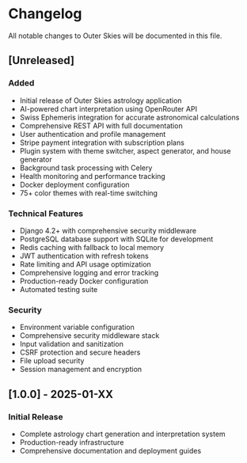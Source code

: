 # Changelog

All notable changes to Outer Skies will be documented in this file.

## [Unreleased]

### Added
- Initial release of Outer Skies astrology application
- AI-powered chart interpretation using OpenRouter API
- Swiss Ephemeris integration for accurate astronomical calculations
- Comprehensive REST API with full documentation
- User authentication and profile management
- Stripe payment integration with subscription plans
- Plugin system with theme switcher, aspect generator, and house generator
- Background task processing with Celery
- Health monitoring and performance tracking
- Docker deployment configuration
- 75+ color themes with real-time switching

### Technical Features
- Django 4.2+ with comprehensive security middleware
- PostgreSQL database support with SQLite for development
- Redis caching with fallback to local memory
- JWT authentication with refresh tokens
- Rate limiting and API usage optimization
- Comprehensive logging and error tracking
- Production-ready Docker configuration
- Automated testing suite

### Security
- Environment variable configuration
- Comprehensive security middleware stack
- Input validation and sanitization
- CSRF protection and secure headers
- File upload security
- Session management and encryption

## [1.0.0] - 2025-01-XX

### Initial Release
- Complete astrology chart generation and interpretation system
- Production-ready infrastructure
- Comprehensive documentation and deployment guides 